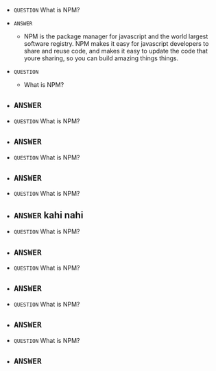 - `QUESTION`   What is NPM?
- `ANSWER` 
    - NPM is the package manager for javascript and the world largest software registry. NPM makes it easy for javascript developers to share and reuse code, and makes it easy to update the code that youre sharing, so you can build amazing things things.
- `QUESTION` 
    - What is NPM?
- `ANSWER` 
    - 

- `QUESTION`  What is NPM?
- `ANSWER` 
    - 

- `QUESTION`   What is NPM?
- `ANSWER` 
    - 

- `QUESTION`  What is NPM?
- `ANSWER` kahi nahi
    - 

- `QUESTION`  What is NPM?
- `ANSWER` 
    - 

- `QUESTION`  What is NPM?
- `ANSWER` 
    - 

- `QUESTION`   What is NPM?
- `ANSWER` 
    - 

- `QUESTION`   What is NPM?
- `ANSWER` 
    - 
